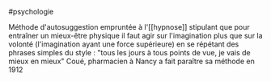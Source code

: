 #psychologie

Méthode d'autosuggestion empruntée à l'[[hypnose]] stipulant que pour entraîner un mieux-être physique il faut agir sur l'imagination plus que sur la volonté (l'imagination ayant une force supérieure) en se répétant des phrases simples du style : "tous les jours à tous points de vue, je vais de mieux en mieux"
Coué, pharmacien à Nancy a fait paraître sa méthode en 1912